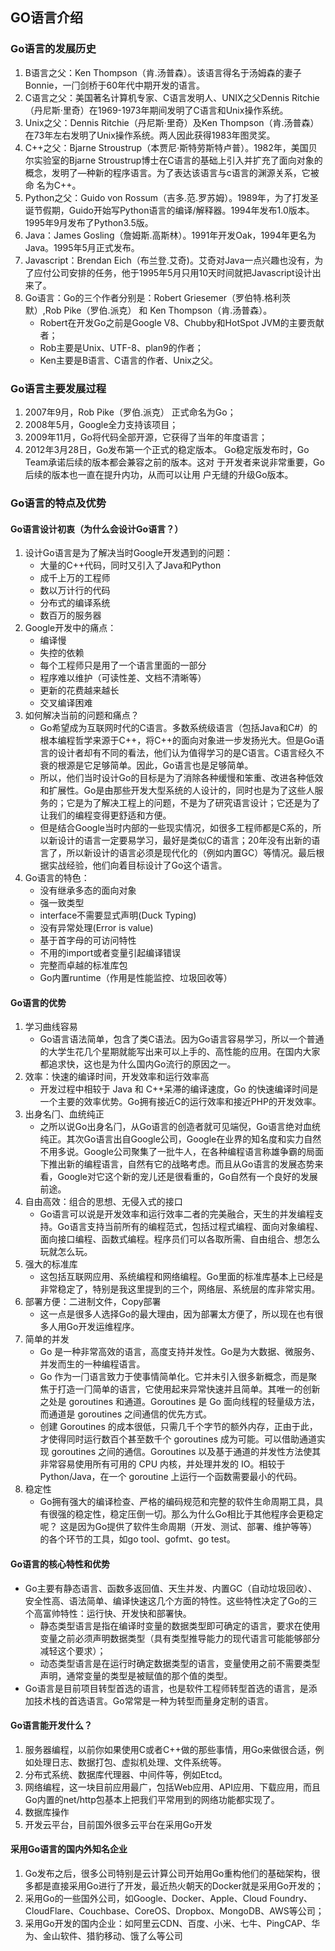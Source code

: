 ## GO语言介绍

### Go语⾔的发展历史
1. B语⾔之⽗：Ken Thompson（肯.汤普森）。该语⾔得名于汤姆森的妻⼦Bonnie，⼀⻔剑桥于60年代中期开发的语⾔。
2. C语⾔之⽗：美国著名计算机专家、C语⾔发明⼈、UNIX之⽗Dennis Ritchie（丹尼斯·⾥奇）在1969-1973年期间发明了C语⾔和Unix操作系统。
3. Unix之⽗：Dennis Ritchie（丹尼斯·⾥奇）及Ken Thompson（肯.汤普森）在73年左右发明了Unix操作系统。两⼈因此获得1983年图灵奖。 
4. C++之⽗：Bjarne Stroustrup（本贾尼·斯特劳斯特卢普）。1982年，美国⻉尔实验室的Bjarne Stroustrup博⼠在C语⾔的基础上引⼊并扩充了⾯向对象的概念，发明了—种新的程序语⾔。为了表达该语⾔与c语⾔的渊源关系，它被命 名为C++。
5. Python之⽗：Guido von Rossum（吉多.范.罗苏姆）。1989年，为了打发圣 诞节假期，Guido开始写Python语⾔的编译/解释器。1994年发布1.0版本。1995年9⽉发布了Python3.5版。 
6. Java：James Gosling（詹姆斯.⾼斯林）。1991年开发Oak，1994年更名为Java。1995年5⽉正式发布。 
7. Javascript：Brendan Eich（布兰登.艾奇)。艾奇对Java⼀点兴趣也没有，为了应付公司安排的任务，他于1995年5⽉只⽤10天时间就把Javascript设计出来了。 
8. Go语⾔：Go的三个作者分别是：Robert Griesemer（罗伯特.格利茨默）,Rob Pike（罗伯.派克） 和 Ken Thompson（肯.汤普森）。
   * Robert在开发Go之前是Google V8、Chubby和HotSpot JVM的主要贡献者；
   * Rob主要是Unix、UTF-8、plan9的作者；
   * Ken主要是B语⾔、C语⾔的作者、Unix之⽗。

### Go语⾔主要发展过程
1. 2007年9⽉，Rob Pike（罗伯.派克） 正式命名为Go；
2. 2008年5⽉，Google全⼒⽀持该项⽬；
3. 2009年11⽉，Go将代码全部开源，它获得了当年的年度语⾔；
4. 2012年3⽉28⽇，Go发布第⼀个正式的稳定版本。
Go稳定版发布时，Go Team承诺后续的版本都会兼容之前的版本。这对 于开发者来说⾮常重要，Go后续的版本也⼀直在提升内功，从⽽可以让⽤ 户⽆缝的升级Go版本。

### Go语⾔的特点及优势
#### Go语⾔设计初衷（为什么会设计Go语⾔？）
1. 设计Go语⾔是为了解决当时Google开发遇到的问题：
   * ⼤量的C++代码，同时⼜引⼊了Java和Python
   * 成千上万的⼯程师
   * 数以万计⾏的代码
   * 分布式的编译系统
   * 数百万的服务器
2. Google开发中的痛点：
   * 编译慢
   * 失控的依赖
   * 每个⼯程师只是⽤了⼀个语⾔⾥⾯的⼀部分
   * 程序难以维护（可读性差、⽂档不清晰等）
   * 更新的花费越来越⻓
   * 交叉编译困难
3. 如何解决当前的问题和痛点？
   * Go希望成为互联⽹时代的C语⾔。多数系统级语⾔（包括Java和C#）的根本编程哲学来源于C++，将C++的⾯向对象进⼀步发扬光⼤。但是Go语⾔的设计者却有不同的看法，他们认为值得学习的是C语⾔。C语⾔经久不衰的根源是它⾜够简单。因此，Go语⾔也是⾜够简单。
   * 所以，他们当时设计Go的⽬标是为了消除各种缓慢和笨重、改进各种低效和扩展性。Go是由那些开发⼤型系统的⼈设计的，同时也是为了这些⼈服务的；它是为了解决⼯程上的问题，不是为了研究语⾔设计；它还是为了让我们的编程变得更舒适和⽅便。
   * 但是结合Google当时内部的⼀些现实情况，如很多⼯程师都是C系的，所以新设计的语⾔⼀定要易学习，最好是类似C的语⾔；20年没有出新的语⾔了，所以新设计的语⾔必须是现代化的（例如内置GC）等情况。最后根据实战经验，他们向着⽬标设计了Go这个语⾔。
4. Go语⾔的特⾊：
   * 没有继承多态的⾯向对象
   * 强⼀致类型
   * interface不需要显式声明(Duck Typing)
   * 没有异常处理(Error is value)
   * 基于⾸字⺟的可访问特性
   * 不⽤的import或者变量引起编译错误
   * 完整⽽卓越的标准库包
   * Go内置runtime（作⽤是性能监控、垃圾回收等）

#### Go语⾔的优势
1. 学习曲线容易
   * Go语⾔语法简单，包含了类C语法。因为Go语⾔容易学习，所以⼀个普通的⼤学⽣花⼏个星期就能写出来可以上⼿的、⾼性能的应⽤。在国内⼤家都追求快，这也是为什么国内Go流⾏的原因之⼀。
2. 效率：快速的编译时间，开发效率和运⾏效率⾼
   * 开发过程中相较于 Java 和 C++呆滞的编译速度，Go 的快速编译时间是⼀个主要的效率优势。Go拥有接近C的运⾏效率和接近PHP的开发效率。
3. 出身名⻔、⾎统纯正
   * 之所以说Go出身名⻔，从Go语⾔的创造者就可⻅端倪，Go语⾔绝对⾎统纯正。其次Go语⾔出⾃Google公司，Google在业界的知名度和实⼒⾃然不⽤多说。Google公司聚集了⼀批⽜⼈，在各种编程语⾔称雄争霸的局⾯下推出新的编程语⾔，⾃然有它的战略考虑。⽽且从Go语⾔的发展态势来看，Google对它这个新的宠⼉还是很看重的，Go⾃然有⼀个良好的发展前途。
4. ⾃由⾼效：组合的思想、⽆侵⼊式的接⼝
   * Go语⾔可以说是开发效率和运⾏效率⼆者的完美融合，天⽣的并发编程⽀持。Go语⾔⽀持当前所有的编程范式，包括过程式编程、⾯向对象编程、⾯向接⼝编程、函数式编程。程序员们可以各取所需、⾃由组合、想怎么玩就怎么玩。
5. 强⼤的标准库
   * 这包括互联⽹应⽤、系统编程和⽹络编程。Go⾥⾯的标准库基本上已经是⾮常稳定了，特别是我这⾥提到的三个，⽹络层、系统层的库⾮常实⽤。
6. 部署⽅便：⼆进制⽂件，Copy部署
   * 这⼀点是很多⼈选择Go的最⼤理由，因为部署太⽅便了，所以现在也有很多⼈⽤Go开发运维程序。
7. 简单的并发
   * Go 是⼀种⾮常⾼效的语⾔，⾼度⽀持并发性。Go是为⼤数据、微服务、并发⽽⽣的⼀种编程语⾔。
   * Go 作为⼀⻔语⾔致⼒于使事情简单化。它并未引⼊很多新概念，⽽是聚焦于打造⼀⻔简单的语⾔，它使⽤起来异常快速并且简单。其唯⼀的创新之处是 goroutines 和通道。Goroutines 是 Go ⾯向线程的轻量级⽅法，⽽通道是 goroutines 之间通信的优先⽅式。 
   * 创建 Goroutines 的成本很低，只需⼏千个字节的额外内存，正由于此，才使得同时运⾏数百个甚⾄数千个 goroutines 成为可能。可以借助通道实现 goroutines 之间的通信。Goroutines 以及基于通道的并发性⽅法使其⾮常容易使⽤所有可⽤的 CPU 内核，并处理并发的 IO。相较于Python/Java，在⼀个 goroutine 上运⾏⼀个函数需要最⼩的代码。
8. 稳定性
   * Go拥有强⼤的编译检查、严格的编码规范和完整的软件⽣命周期⼯具，具有很强的稳定性，稳定压倒⼀切。那么为什么Go相⽐于其他程序会更稳定呢？ 这是因为Go提供了软件⽣命周期（开发、测试、部署、维护等等）的各个环节的⼯具，如go tool、gofmt、go test。

#### Go语⾔的核⼼特性和优势
* Go主要有静态语⾔、函数多返回值、天⽣并发、内置GC（⾃动垃圾回收）、安全性⾼、语法简单、编译快速这⼏个⽅⾯的特性。这些特性决定了Go的三个⾼富帅特性：运⾏快、开发快和部署快。
  * 静态类型语⾔是指在编译时变量的数据类型即可确定的语⾔，要求在使⽤变量之前必须声明数据类型（具有类型推导能⼒的现代语⾔可能能够部分减轻这个要求）；
  * 动态类型语⾔是在运⾏时确定数据类型的语⾔，变量使⽤之前不需要类型声明，通常变量的类型是被赋值的那个值的类型。
* Go语⾔是⽬前项⽬转型⾸选的语⾔，也是软件⼯程师转型⾸选的语⾔，是添加技术栈的⾸选语⾔。Go常常是⼀种为转型⽽量身定制的语⾔。

#### Go语⾔能开发什么？
1. 服务器编程，以前你如果使⽤C或者C++做的那些事情，⽤Go来做很合适，例如处理⽇志、数据打包、虚拟机处理、⽂件系统等。
2. 分布式系统、数据库代理器、中间件等，例如Etcd。
3. ⽹络编程，这⼀块⽬前应⽤最⼴，包括Web应⽤、API应⽤、下载应⽤，⽽且Go内置的net/http包基本上把我们平常⽤到的⽹络功能都实现了。
4. 数据库操作
5. 开发云平台，⽬前国外很多云平台在采⽤Go开发

#### 采⽤Go语⾔的国内外知名企业
1. Go发布之后，很多公司特别是云计算公司开始⽤Go重构他们的基础架构，很多都是直接采⽤Go进⾏了开发，最近热⽕朝天的Docker就是采⽤Go开发的；
2. 采⽤Go的⼀些国外公司，如Google、Docker、Apple、Cloud Foundry、CloudFlare、Couchbase、CoreOS、Dropbox、MongoDB、AWS等公司；
3. 采⽤Go开发的国内企业：如阿⾥云CDN、百度、⼩⽶、七⽜、PingCAP、华为、⾦⼭软件、猎豹移动、饿了么等公司
